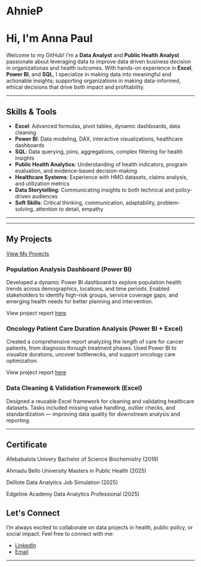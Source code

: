 # AhnieP
# Hi, I'm Anna Paul

Welcome to my GitHub! I'm a **Data Analyst** and **Public Health Analyst** passionate about leveraging data to improve data driven business decision in organizationas and health outcomes. With hands-on experience in **Excel**, **Power BI**, and **SQL**, I specialize in making data into meaningful and actionable insights; supporting organizations in making data-informed, ethical decisions that drive both impact and profitability.

---

## Skills & Tools

- **Excel**: Advanced formulas, pivot tables, dynamic dashboards, data cleaning  
- **Power BI**: Data modeling, DAX, interactive visualizations, healthcare dashboards  
- **SQL**: Data querying, joins, aggregations, complex filtering for health insights  
- **Public Health Analytics**: Understanding of health indicators, program evaluation, and evidence-based decision-making  
- **Healthcare Systems**: Experience with HMO datasets, claims analysis, and utilization metrics  
- **Data Storytelling**: Communicating insights to both technical and policy-driven audiences  
- **Soft Skills**: Critical thinking, communication, adaptability, problem-solving, attention to detail, empathy  

---
---

## My Projects

[View My Projects](https://github.com/AhnieP/MYPROJECTS)


### Population Analysis Dashboard (Power BI)  
Developed a dynamic Power BI dashboard to explore population health trends across demographics, locations, and time periods. Enabled stakeholders to identify high-risk groups, service coverage gaps, and emerging health needs for better planning and intervention.

View project report [here](https://github.com/AhnieP/POPULATION-ANALYSIS)

### Oncology Patient Care Duration Analysis (Power BI + Excel)  
Created a comprehensive report analyzing the length of care for cancer patients, from diagnosis through treatment phases. Used Power BI to visualize durations, uncover bottlenecks, and support oncology care optimization.

View project report [here](https://github.com/AhnieP/Oncology-Patient-Tracking-System)

### Data Cleaning & Validation Framework (Excel)  
Designed a reusable Excel framework for cleaning and validating healthcare datasets. Tasks included missing value handling, outlier checks, and standardization — improving data quality for downstream analysis and reporting.

---

## Certificate
Afebabalola Univery Bachelor of Science Biochemistry (2019)

Ahmadu Bello University Masters in Public Health (2025)

Delliote Data Analytics Job Simulation (2025)

Edgeline Academy Data Analytics Professional (2025)


## Let's Connect

I’m always excited to collaborate on data projects in health, public policy, or social impact. Feel free to connect with me:

- [LinkedIn](http://www.linkedin.com/in/anna-paul-427aa7248)  
- [Email](mailto:annapaul668@gmail.com)  

---

